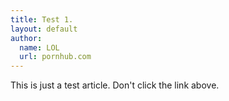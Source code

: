 ```yaml
---
title: Test 1.
layout: default
author:
  name: LOL
  url: pornhub.com
---
```


This is just a test article. Don't click the link above.
